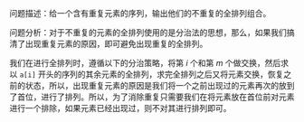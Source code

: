 问题描述：给一个含有重复元素的序列，输出他们的不重复的全排列组合。

问题分析：对于不重复的元素的全排列使用的是分治法的思想，那么，如果我们搞清了出现重复元素的原因，即可避免出现重复的全排列。

我们在进行全排列时，遵循以下的分治策略，将第 $i​$ 个和第 $m​$ 个做交换，然后求以 `a[i]` 开头的序列的其余元素的全排列，求完全排列之后又将元素交换，恢复之前的状态，所以，出现重复元素的原因是我们将一个之前出现过的元素再次的放到了首位，进行了排列。所以，为了消除重复只需要我们在将元素放在首位前对元素进行一个排除，如果元素已经出现过，则不对其进行排列即可。